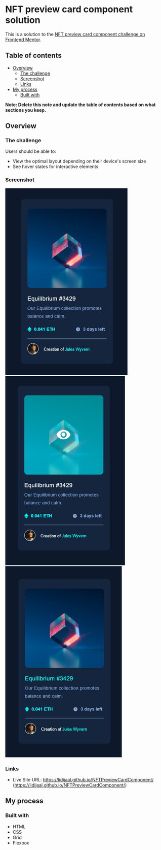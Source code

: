 # NFT preview card component solution

This is a solution to the [NFT preview card component challenge on Frontend Mentor](https://www.frontendmentor.io/challenges/nft-preview-card-component-SbdUL_w0U). 

## Table of contents

- [Overview](#overview)
  - [The challenge](#the-challenge)
  - [Screenshot](#screenshot)
  - [Links](#links)
- [My process](#my-process)
  - [Built with](#built-with)

**Note: Delete this note and update the table of contents based on what sections you keep.**

## Overview

### The challenge

Users should be able to:

- View the optimal layout depending on their device's screen size
- See hover states for interactive elements

### Screenshot

![](images/Screenshot_1.png)
![](images/Screenshot_2.png)
![](images/Screenshot_3.png)


### Links

- Live Site URL: https://lidijaal.github.io/NFTPreviewCardComponent/ (https://lidijaal.github.io/NFTPreviewCardComponent/)


## My process


### Built with

- HTML
- CSS
- Grid
- Flexbox
